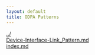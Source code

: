 ```yaml
---
layout: default
title: ODPA Patterns
---
```

  
[../](../)  
[Device-Interface-Link_Pattern.md](./Device-Interface-Link_Pattern.md)  
[index.md](./index.md)  
